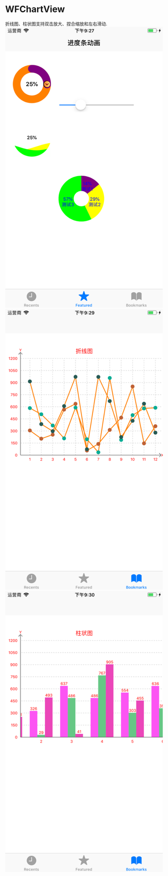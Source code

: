 # WFChartView
折线图、柱状图支持双击放大、捏合缩放和左右滑动. 
![image text](https://github.com/OneWang/AnimationDemo/blob/master/Screenshots/进度条和饼状图.png)
![image text](https://github.com/OneWang/AnimationDemo/blob/master/Screenshots/折线图.png)
![image text](https://github.com/OneWang/AnimationDemo/blob/master/Screenshots/柱状图.png)

